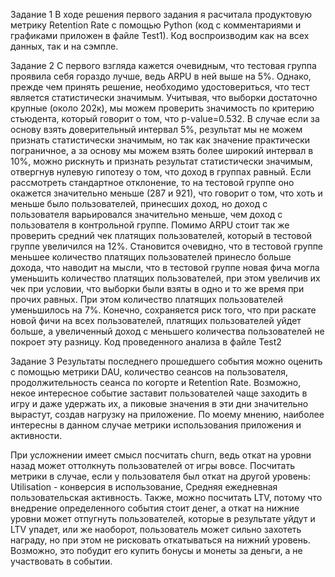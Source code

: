 Задание 1
В ходе решения первого задания я расчитала продуктовую метрику Retention Rate с помощью Python (код с комментариями и графиками приложен в файле Test1). Код воспроизводим как на всех данных, так и на сэмпле.

Задание 2
С первого взгляда кажется очевидным, что тестовая группа проявила себя гораздо лучше, ведь ARPU в ней выше на 5%. Однако, прежде чем принять решение, необходимо удостовериться, что тест является статистически значимым. Учитывая, что выборки достаточно крупные (около 202к), мы можем проверить значимость по критерию стьюдента, который говорит о том, что p-value=0.532. В случае если за основу взять доверительный интервал 5%, результат мы не можем признать статистически значимым, но так как значение практически пограничное, а за основу мы можем взять более широкий интервал в 10%, можно рискнуть и признать результат статистически значимым, отвергнув нулевую гипотезу о том, что доход в группах равный. Если рассмотреть стандартное отклонение, то на тестовой группе оно окажется значительно меньше (287 и 921), что говорит о том, что хоть и меньше было пользователей, принесших доход, но доход с пользователя варьировался значительно меньше, чем доход с пользователя в контрольной группе. Помимо ARPU стоит так же проверить средний чек платящих пользователей, который в тестовой группе увеличился на 12%. Становится очевидно, что в тестовой группе меньшее количество платящих пользователей принесло больше дохода, что наводит на мысли, что в тестовой группе новая фича могла уменьшить количество платящих пользователей, при этом увеличив их чек при условии, что выборки были взяты в одно и то же время при прочих равных. При этом количество платящих пользователей уменьшилось на 7%. Конечно, сохраняется риск того, что при раскате новой фичи на всех пользователей, платящих пользователей уйдет больше, а увеличенный доход с меньшего количества пользователей не покроет эту разницу.
Код проведенного анализа в файле Test2

Задание 3
Результаты последнего прошедшего события можно оценить с помощью метрики DAU, количество сеансов на пользователя, продолжительность сеанса по когорте и Retention Rate. Возможно, некое интересное событие заставит пользователей чаще заходить в игру и даже удержать их, а пиковые значения в эти дни значительно вырастут, создав нагрузку на приложение. По моему мнению, наиболее интересны в данном случае метрики использования приложения и активности.

При усложнении имеет смысл посчитать churn, ведь откат на уровни назад может оттолкнуть пользователей от игры вовсе. 
Посчитать метрики в случае, если у пользователя был откат на другой уровень: Utilisation - конверсия в использование, Средняя ежедневная пользовательская активность.
Также, можно посчитать LTV, потому что внедрение определенного события стоит денег, а откат на нижние уровни может отпугнуть пользователей, которые в результате уйдут и LTV упадет, или же наоборот, пользователь может сильно захотеть награду, но при этом не рисковать откатываться на нижний уровень. Возможно, это побудит его купить бонусы и монеты за деньги, а не участвовать в событии.

